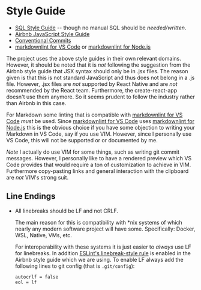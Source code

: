 # Style Guide

* [SQL Style Guide](https://www.sqlstyle.guide) -- though no manual SQL should be *needed/written*.
* [Airbnb JavaScript Style Guide](https://github.com/airbnb/javascript)
* [Conventional Commits](https://www.conventionalcommits.org/en/v1.0.0-beta.2/)
* [markdownlint for VS Code](https://marketplace.visualstudio.com/items?itemName=DavidAnson.vscode-markdownlint) or [markdownlint for Node.js](https://github.com/DavidAnson/markdownlint)

The project uses the above style guides in their own relevant domains. However,
it should be noted that it is *not* following the suggestion from the Airbnb
style guide that JSX syntax should only be in .jsx files. The reason given
is that this is not standard JavaScript and thus does not belong in a .js file.
However, .jsx files are *not* supported by React Native and are *not*
recommended by the React team. Furthermore, the create-react-app doesn't use
them anymore. So it seems prudent to follow the industry rather than Airbnb in
this case.

For Markdown some linting that is compatible with [markdownlint for VS Code](https://marketplace.visualstudio.com/items?itemName=DavidAnson.vscode-markdownlint) *must* be used. Since [markdownlint for VS Code](https://marketplace.visualstudio.com/items?itemName=DavidAnson.vscode-markdownlint) uses [markdownlint for Node.js](https://github.com/DavidAnson/markdownlint) this is the obvious choice if you
have some objection to writing your Markdown in VS Code, say if you use VIM.
However, since I personally use VS Code, this will not be supported or
or documented by me.

*Note* I actually do use VIM for some things, such as writing git commit messages. However, I personally like to have a rendered preview which VS Code
provides that would require a ton of customization to achieve in VIM.
Furthermore copy-pasting links and general interaction with the clipboard
are *not* VIM's strong suit.

## Line Endings

* All linebreaks should be LF and not CRLF.

  The main reason for this is
compatibility with *nix systems of which nearly any modern software project
will have some. Specifically: Docker, WSL, Native, VMs, etc.

  For interoperability with these systems it is just easier to *always* use LF
for linebreaks. In addition [ESLint's linebreak-style rule](https://eslint.org/docs/rules/linebreak-style)
is enabled in the Airbnb style guide which we are using.
To enable LF always add the following lines to git config
(that is `.git/config`):

  ```gitconfig
  autocrlf = false
  eol = lf
  ```
